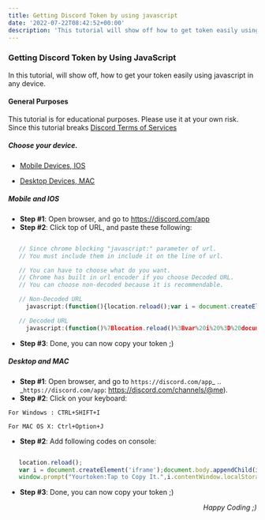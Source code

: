 ```yaml
---
title: Getting Discord Token by using javascript
date: '2022-07-22T08:42:52+00:00'
description: 'This tutorial will show off how to get token easily using JavaScript'
---
```


### Getting Discord Token by Using JavaScript
In this tutorial, will show off, how to get your token easily using javascript in any device.

#### General Purposes
This tutorial is for educational purposes. Please use it at your own risk. Since this tutorial breaks [Discord Terms of Services](https://discord.com/tos)

##### Choose your device.
- [Mobile Devices, IOS](#mobile-and-ios)

- [Desktop Devices, MAC](#desktop-and-mac)

##### Mobile and IOS
- **Step #1**: Open browser, and go to https://discord.com/app
- **Step #2**: Click top of URL, and paste these following:
```js

   // Since chrome blocking "javascript:" parameter of url.
   // You must include them in include it on the line of url.

   // You can have to choose what do you want.
   // Chrome has built in url encoder if you choose Decoded URL.
   // You can choose non-decoded because it is recommendable.

   // Non-Decoded URL
     javascript:(function(){location.reload();var i = document.createElement('iframe');document.body.appendChild(i);window.prompt("Yourtoken:Tap to Copy It.",i.contentWindow.localStorage.token)})()

   // Decoded URL
     javascript:(function()%7Blocation.reload()%3Bvar%20i%20%3D%20document.createElement('iframe')%3Bdocument.body.appendChild(i)%3Bwindow.prompt("Your token: Tap%20to%20Copy%20It.",i.contentWindow.localStorage.token)%7D)()
```

- **Step #3**: Done, you can now copy your token ;)

##### Desktop and MAC
- **Step #1**: Open browser, and go to `https://discord.com/app`_
.. _`https://discord.com/app`: https://discord.com/channels/@me).
- **Step #2**: Click on your keyboard: 

`For Windows : CTRL+SHIFT+I`

`For MAC OS X: Ctrl+Option+J`


- **Step #2**: Add following codes on console:

```js

   location.reload();
   var i = document.createElement('iframe');document.body.appendChild(i);
   window.prompt("Yourtoken:Tap to Copy It.",i.contentWindow.localStorage.token)
```

- **Step #3**: Done, you can now copy your token ;)

<p align="right"><i>Happy Coding ;)</i></p>

